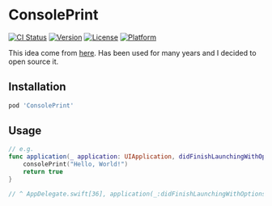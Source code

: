 # ConsolePrint
[![CI Status](https://img.shields.io/travis/CMK/ConsolePrint.svg?style=flat)](https://travis-ci.org/CMK/ConsolePrint)
[![Version](https://img.shields.io/cocoapods/v/ConsolePrint.svg?style=flat)](https://cocoapods.org/pods/ConsolePrint)
[![License](https://img.shields.io/cocoapods/l/ConsolePrint.svg?style=flat)](https://cocoapods.org/pods/ConsolePrint)
[![Platform](https://img.shields.io/cocoapods/p/ConsolePrint.svg?style=flat)](https://cocoapods.org/pods/ConsolePrint)

This idea come from [here](https://onevcat.com/2016/02/swift-performance/). Has been used for many years and I decided to open source it.

## Installation

```ruby
pod 'ConsolePrint'
```


## Usage
```swift
// e.g.
func application(_ application: UIApplication, didFinishLaunchingWithOptions launchOptions: [UIApplication.LaunchOptionsKey: Any]?) -> Bool {
    consolePrint("Hello, World!")
    return true
}

// ^ AppDelegate.swift[36], application(_:didFinishLaunchingWithOptions:): Hello, World!

```